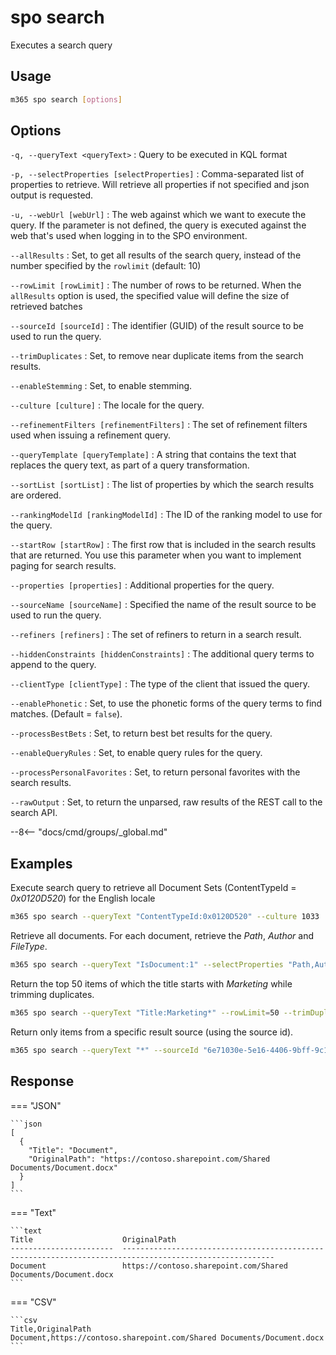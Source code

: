 # spo search

Executes a search query

## Usage

```sh
m365 spo search [options]
```

## Options

`-q, --queryText <queryText>`
: Query to be executed in KQL format

`-p, --selectProperties [selectProperties]`
: Comma-separated list of properties to retrieve. Will retrieve all properties if not specified and json output is requested.

`-u, --webUrl [webUrl]`
: The web against which we want to execute the query. If the parameter is not defined, the query is executed against the web that's used when logging in to the SPO environment.

`--allResults`
: Set, to get all results of the search query, instead of the number specified by the `rowlimit` (default: 10)

`--rowLimit [rowLimit]`
: The number of rows to be returned. When the `allResults` option is used, the specified value will define the size of retrieved batches

`--sourceId [sourceId]`
: The identifier (GUID) of the result source to be used to run the query.

`--trimDuplicates`
: Set, to remove near duplicate items from the search results.

`--enableStemming`
: Set, to enable stemming.

`--culture [culture]`
: The locale for the query.

`--refinementFilters [refinementFilters]`
: The set of refinement filters used when issuing a refinement query.

`--queryTemplate [queryTemplate]`
: A string that contains the text that replaces the query text, as part of a query transformation.

`--sortList [sortList]`
: The list of properties by which the search results are ordered.

`--rankingModelId [rankingModelId]`
: The ID of the ranking model to use for the query.

`--startRow [startRow]`
: The first row that is included in the search results that are returned. You use this parameter when you want to implement paging for search results.

`--properties [properties]`
: Additional properties for the query.

`--sourceName [sourceName]`
: Specified the name of the result source to be used to run the query.

`--refiners [refiners]`
: The set of refiners to return in a search result.

`--hiddenConstraints [hiddenConstraints]`
: The additional query terms to append to the query.

`--clientType [clientType]`
: The type of the client that issued the query.

`--enablePhonetic`
: Set, to use the phonetic forms of the query terms to find matches. (Default = `false`).

`--processBestBets`
: Set, to return best bet results for the query.

`--enableQueryRules`
: Set, to enable query rules for the query.

`--processPersonalFavorites`
: Set, to return personal favorites with the search results.

`--rawOutput`
: Set, to return the unparsed, raw results of the REST call to the search API.

--8<-- "docs/cmd/groups/_global.md"

## Examples

Execute search query to retrieve all Document Sets (ContentTypeId = _0x0120D520_) for the English locale

```sh
m365 spo search --queryText "ContentTypeId:0x0120D520" --culture 1033
```

Retrieve all documents. For each document, retrieve the _Path_, _Author_ and _FileType_.

```sh
m365 spo search --queryText "IsDocument:1" --selectProperties "Path,Author,FileType" --allResults
```

Return the top 50 items of which the title starts with _Marketing_ while trimming duplicates.

```sh
m365 spo search --queryText "Title:Marketing*" --rowLimit=50 --trimDuplicates
```

Return only items from a specific result source (using the source id).

```sh
m365 spo search --queryText "*" --sourceId "6e71030e-5e16-4406-9bff-9c1829843083"
```

## Response

=== "JSON"

    ```json
    [
      {
        "Title": "Document",
        "OriginalPath": "https://contoso.sharepoint.com/Shared Documents/Document.docx"
      }
    ]
    ```

=== "Text"

    ```text
    Title                    OriginalPath
    -----------------------  --------------------------------------------------------------------------------------------------------
    Document                 https://contoso.sharepoint.com/Shared Documents/Document.docx
    ```

=== "CSV"

    ```csv
    Title,OriginalPath
    Document,https://contoso.sharepoint.com/Shared Documents/Document.docx
    ```

